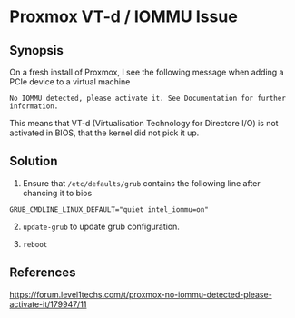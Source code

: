 
# Proxmox VT-d / IOMMU Issue

## Synopsis

On a fresh install of Proxmox, I see the following message when adding a PCIe device to a virtual machine

```
No IOMMU detected, please activate it. See Documentation for further information.
```

This means that VT-d (Virtualisation Technology for Directore I/O) is not activated in BIOS, that the kernel did not pick it up.

## Solution

1) Ensure that  `/etc/defaults/grub` contains the following line after chancing it to bios

```
GRUB_CMDLINE_LINUX_DEFAULT="quiet intel_iommu=on"
```

2) `update-grub` to update grub configuration.

3) `reboot`


## References

https://forum.level1techs.com/t/proxmox-no-iommu-detected-please-activate-it/179947/11